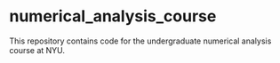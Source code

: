 # numerical_analysis_course

This repository contains code for the undergraduate numerical analysis course at NYU.
